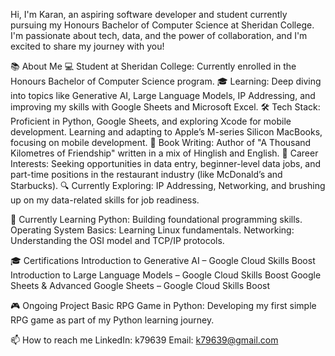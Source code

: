 Hi, I'm Karan, an aspiring software developer and student currently pursuing my Honours Bachelor of Computer Science at Sheridan College. I'm passionate about tech, data, and the power of collaboration, and I'm excited to share my journey with you!

📚 About Me
💻 Student at Sheridan College: Currently enrolled in the Honours Bachelor of Computer Science program.
🎓 Learning: Deep diving into topics like Generative AI, Large Language Models, IP Addressing, and improving my skills with Google Sheets and Microsoft Excel.
🛠️ Tech Stack:
Proficient in Python, Google Sheets, and exploring Xcode for mobile development.
Learning and adapting to Apple’s M-series Silicon MacBooks, focusing on mobile development.
📖 Book Writing: Author of "A Thousand Kilometres of Friendship" written in a mix of Hinglish and English.
🎯 Career Interests: Seeking opportunities in data entry, beginner-level data jobs, and part-time positions in the restaurant industry (like McDonald’s and Starbucks).
🔍 Currently Exploring: IP Addressing, Networking, and brushing up on my data-related skills for job readiness.

🌱 Currently Learning
Python: Building foundational programming skills.
Operating System Basics: Learning Linux fundamentals.
Networking: Understanding the OSI model and TCP/IP protocols.

🎓 Certifications
Introduction to Generative AI – Google Cloud Skills Boost
Introduction to Large Language Models – Google Cloud Skills Boost
Google Sheets & Advanced Google Sheets – Google Cloud Skills Boost

🎮 Ongoing Project
Basic RPG Game in Python: Developing my first simple RPG game as part of my Python learning journey.

📫 How to reach me
LinkedIn: k79639
Email: k79639@gmail.com

<!---
k79639/k79639 is a ✨ special ✨ repository because its `README.md` (this file) appears on your GitHub profile.
You can click the Preview link to take a look at your changes.
--->
